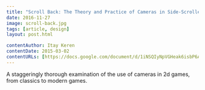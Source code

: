 ```yaml
---
title: "Scroll Back: The Theory and Practice of Cameras in Side-Scrollers"
date: 2016-11-27
image: scroll-back.jpg
tags: [article, design]
layout: post.html

contentAuthor: Itay Keren
contentDate: 2015-03-02
contentURLs: [https://docs.google.com/document/d/1iNSQIyNpVGHeak6isbP6AHdHD50gs8MNXF1GCf08efg/pub]
---
```


A staggeringly thorough examination of the use of cameras in 2d games, from classics to modern games.
